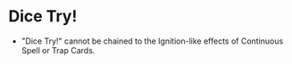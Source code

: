 # Dice Try!

*   "Dice Try!" cannot be chained to the Ignition-like effects of Continuous Spell or Trap Cards.
